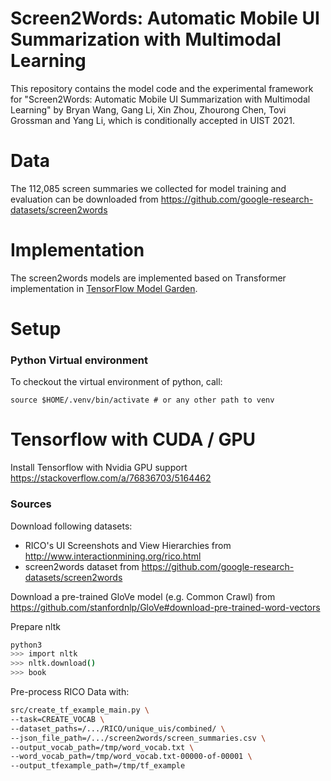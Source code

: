 # Screen2Words: Automatic Mobile UI Summarization with Multimodal Learning
This repository contains the model code and the experimental framework for "Screen2Words: Automatic Mobile UI Summarization with Multimodal Learning" by Bryan Wang, Gang Li, Xin Zhou, Zhourong Chen, Tovi Grossman and Yang Li, which is conditionally accepted in UIST 2021.

# Data
The 112,085 screen summaries we collected for model training and evaluation can be downloaded from https://github.com/google-research-datasets/screen2words

# Implementation
The screen2words models are implemented based on Transformer implementation in [TensorFlow Model Garden](https://github.com/tensorflow/models).

# Setup

### Python Virtual environment

To checkout the virtual environment of python, call:
```shell
source $HOME/.venv/bin/activate # or any other path to venv
```

# Tensorflow with CUDA / GPU

Install Tensorflow with Nvidia GPU support
https://stackoverflow.com/a/76836703/5164462

### Sources
Download following datasets:

- RICO's UI Screenshots and View Hierarchies from http://www.interactionmining.org/rico.html
- screen2words dataset from https://github.com/google-research-datasets/screen2words

Download a pre-trained GloVe model (e.g. Common Crawl) from https://github.com/stanfordnlp/GloVe#download-pre-trained-word-vectors

Prepare nltk
```bash
python3
>>> import nltk
>>> nltk.download()
>>> book
```

Pre-process RICO Data with:
```bash
src/create_tf_example_main.py \
--task=CREATE_VOCAB \
--dataset_paths=/.../RICO/unique_uis/combined/ \
--json_file_path=/.../screen2words/screen_summaries.csv \
--output_vocab_path=/tmp/word_vocab.txt \
--word_vocab_path=/tmp/word_vocab.txt-00000-of-00001 \
--output_tfexample_path=/tmp/tf_example
```
